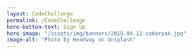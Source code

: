 ```yaml
---
layout: CodeChallenge
permalink: /CodeChallenge
hero-button-text: Sign Up
hero-image: "/assets/img/banners/2019.04.12-coderank.jpg"
image-alt: "Photo by Headway on Unsplash"
---
```

